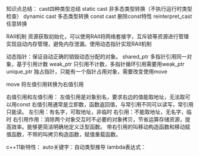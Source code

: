 知识点总结：
cast四种类型总结
static cast 非多态类型转换（不执行运行时类型检查）
dynamic cast 多态类型转换
const cast 删除const特性
reinterpret_cast 任意转换

RAII机制 资源获取初始化，可以使用RAII将网络套接字，互斥锁等资源进行管理实现自动内存管理，避免内存泄漏。使用动态指针实现RAII机制

动态指针：保证自动正确的销毁动态分配的对象。
shared_ptr 多指针引用同一对象，基于引用计数
weak_ptr 只引用不计数，多指针循环引用需要用weak_ptr
unique_ptr 独占指针，只能有一个指针占用对象，需要改变使用move

move 将左值引用转换为右值引用

右值引用和左值引用：
左值引用是对象别名，要求右边的值能取地址，无法取可以用const
右值引用通常是立即数，函数返回值，与常引用不同可以读写，常引用只能读。
左引用：有名字，可取地址，非临时
右引用：不能取地址，无名字，临时
右引用作用：消除两个对象交互时不必要的对象拷贝，节省运算存储资源，提高效率。能够更简洁明确地定义泛型函数。
带右引用的叫移动构造函数和移动赋值函数，不带的叫拷贝构造函数，赋值重载函数。

c++11新特性：
auto关键字：自动类型推导
lambda表达式：